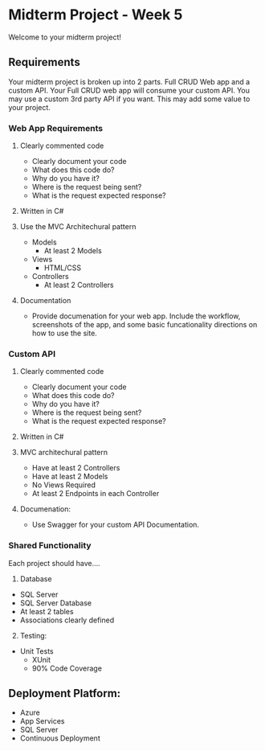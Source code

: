 # Midterm Project - Week 5

Welcome to your midterm project!

## Requirements

Your midterm project is broken up into 2 parts. 
Full CRUD Web app and a custom API. Your Full CRUD web app
will consume your custom API. You may use a custom 3rd party
API if you want. This may add some value to your project. 

### Web App Requirements
1. Clearly commented code
	- Clearly document your code
	- What does this code do?
	- Why do you have it?
	- Where is the request being sent?
	- What is the request expected response?

1. Written in C#
3. Use the MVC Architechural pattern
	- Models
      - At least 2 Models
	- Views 
      - HTML/CSS
	- Controllers
      - At least 2 Controllers
4. Documentation
     - Provide documenation for your web app. Include
     the workflow, screenshots of the app, and some basic
    funcationality directions on how to use the site. 

### Custom API
1. Clearly commented code
	- Clearly document your code
	- What does this code do?
	- Why do you have it?
	- Where is the request being sent?
	- What is the request expected response?

2. Written in C#
3. MVC architechural pattern
   - Have at least 2 Controllers
   - Have at least 2 Models
   - No Views Required
   - At least 2 Endpoints in each Controller
4. Documenation:
   - Use Swagger for your custom API Documentation.


### Shared Functionality
Each project should have....
1. Database
  - SQL Server
  - SQL Server Database
  - At least 2 tables
  - Associations clearly defined

2. Testing:
  - Unit Tests
	- XUnit
	- 90% Code Coverage

## Deployment Platform:
- Azure
- App Services
- SQL Server
- Continuous Deployment
